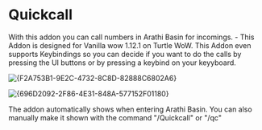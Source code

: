 # Quickcall
With this addon you can call numbers in Arathi Basin for incomings. - This Addon is designed for Vanilla wow 1.12.1 on Turtle WoW.
This Addon even supports Keybindings so you can decide if you want to do the calls by pressing the UI buttons or by pressing a keybind on your keyyboard.

![{F2A753B1-9E2C-4732-8C8D-82888C6802A6}](https://github.com/user-attachments/assets/866e6d75-2476-4d66-a0a8-e40c6ead6f73)

![{696D2092-2F86-4E31-848A-577152F01180}](https://github.com/user-attachments/assets/41db66a4-cc0f-4efb-b5ec-73eef0ee26be) 

The addon automatically shows when entering Arathi Basin.
You can also manually make it shown with the command "/Quickcall" or "/qc"
